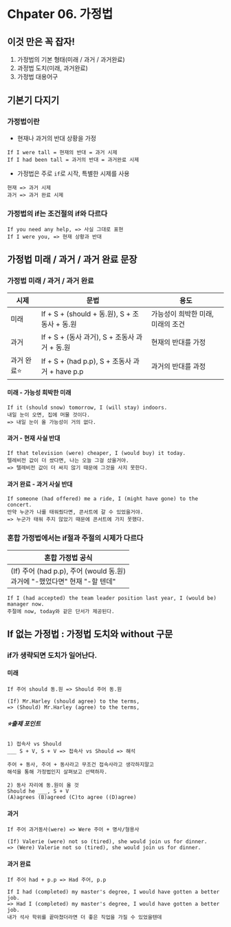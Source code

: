 # Chpater 06. 가정법
## 이것 만은 꼭 잡자!
1. 가정법의 기본 형태(미래 / 과거 / 과거완료)
2. 과정법 도치(미래, 과거완료)
3. 가정법 대용어구
## 기본기 다지기
### 가정법이란
- 현재나 과거의 반대 상황을 가정
```
If I were tall = 현재의 반대 = 과거 시제
If I had been tall = 과거의 반대 = 과거완료 시제
```
- 가정법은 주로 `if`로 시작, 특별한 시제를 사용
```
현재 => 과거 시제
과거 => 과거 완료 시제
```
### 가정법의 if는 조건절의 if와 다르다
```
If you need any help, => 사실 그대로 표현
If I were you, => 현재 상황과 반대
```
## 가정법 미래 / 과거 / 과거 완료 문장
### 가정법 미래 / 과거 / 과거 완료
| 시제 | 문법 | 용도 |
| ---- | ---- | ---- |
| 미래 | If + S + (should + 동.원), S + 조동사 + 동.원 | 가능성이 희박한 미래, 미래의 조건 |
| 과거 | If + S + (동사 과거), S + 조동사 과거 + 동.원 | 현재의 반대를 가정 |
| 과거 완료⭐️ | If + S + (had p.p), S + 조동사 과거 + have p.p | 과거의 반대를 과정 |
#### 미래 - 가능성 희박한 미래
```
If it (should snow) tomorrow, I (will stay) indoors.
내일 눈이 오면, 집에 머물 것이다.
=> 내일 눈이 올 가능성이 거의 없다.
```
#### 과거 - 현재 사실 반대
```
If that television (were) cheaper, I (would buy) it today.
텔레비전 값이 더 쌌다면, 나는 오늘 그걸 샀을거야.
=> 텔레비전 값이 더 싸지 않기 때문에 그것을 사지 못한다.
```
#### 과거 완료 - 과거 사실 반대
```
If someone (had offered) me a ride, I (might have gone) to the concert.
만약 누군가 나를 태워줬다면, 콘서트에 갈 수 있었을거야.
=> 누군가 태워 주지 않았기 때문에 콘서트에 가지 못했다.
```
### 혼합 가정법에서는 if절과 주절의 시제가 다르다
| 혼합 가정법 공식 |
| ---- |
| (If) 주어 (had p.p), 주어 (would 동.원)<br>과거에 "-했었다면" 현재 "-할 텐데" |
```
If I (had accepted) the team leader position last year, I (would be) manager now.
주절에 now, today와 같은 단서가 제공된다.
```
## If 없는 가정법 : 가정법 도치와 without 구문
### if가 생략되면 도치가 일어난다.
#### 미래
```
If 주어 should 동.원 => Should 주어 동.원

(If) Mr.Harley (should agree) to the terms,
=> (Should) Mr.Harley (agree) to the terms,
```
##### ⭐️출제 포인트
```
1) 접속사 vs Should
___ S + V, S + V => 접속사 vs Should => 해석

주어 + 동사, 주어 + 동사라고 무조건 접속사라고 생각하지말고
해석을 통해 가정법인지 살펴보고 선택하자.

2) 동사 자리에 동.원이 올 것
Should he ___, S + V
(A)agrees (B)agreed (C)to agree ((D)agree)
```
#### 과거
```
If 주어 과거동사(were) => Were 주어 + 명사/형용사

(If) Valerie (were) not so (tired), she would join us for dinner.
=> (Were) Valerie not so (tired), she would join us for dinner.
```
#### 과거 완료
```
If 주어 had + p.p => Had 주어, p.p

If I had (completed) my master's degree, I would have gotten a better job.
=> Had I (completed) my master's degree, I would have gotten a better job.
내가 석사 학위를 끝마쳤더라면 더 좋은 직업을 가질 수 있었을텐데
```